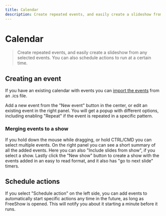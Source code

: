 ```yaml
---
title: Calendar
description: Create repeated events, and easily create a slideshow from any selected events. You can also schedule actions to run at a certain time.
---
```


# Calendar

> Create repeated events, and easily create a slideshow from any selected events. You can also schedule actions to run at a certain time.

## Creating an event

If you have an existing calendar with events you can [import the events](./importing#calendar) from an .ics file.

Add a new event from the "New event" button in the center, or edit an existing event in the right panel. You will get a popup with different options, including enabling "Repeat" if the event is repeated in a specific pattern.

### Merging events to a show

If you hold down the mouse while dragging, or hold CTRL/CMD you can select multiple events. On the right panel you can see a short summary of all the added events. Here you can also "Include slides from show", if you select a show. Lastly click the "New show" button to create a show with the events added in an easy to read format, and it also has "go to next slide" timers.

## Schedule actions

If you select "Schedule action" on the left side, you can add events to automatically start specific actions any time in the future, as long as FreeShow is opened. This will notify you about it starting a minute before it runs.
